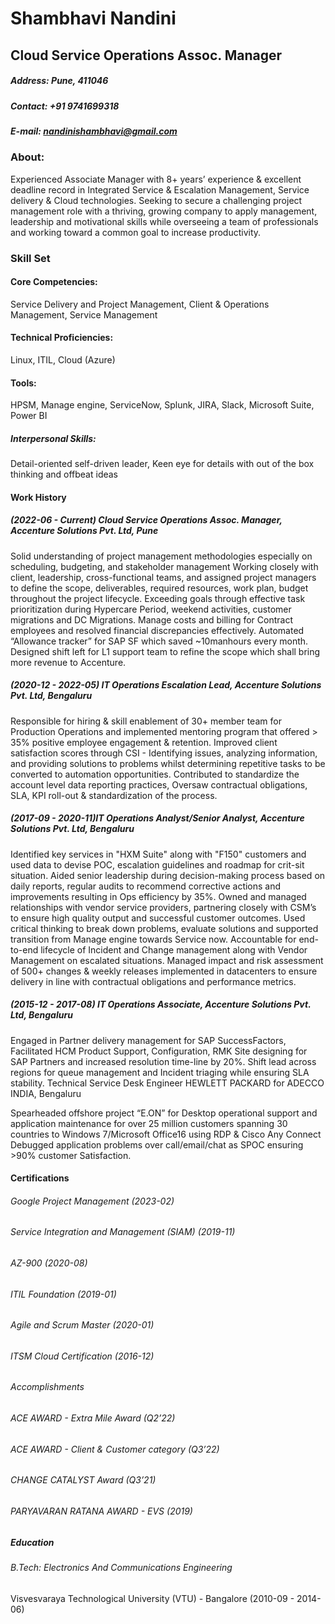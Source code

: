 # Shambhavi Nandini
## Cloud Service Operations Assoc. Manager
##### Address: Pune, 411046
##### Contact: +91 9741699318
##### E-mail: nandinishambhavi@gmail.com
### About:
Experienced Associate Manager with 8+ years’ experience & excellent deadline record in Integrated Service & Escalation Management, Service delivery & Cloud technologies. Seeking to secure a challenging project management role with a thriving, growing company to apply management, leadership and motivational skills while overseeing a team of professionals and working toward a common goal to increase productivity.

### Skill Set
#### Core Competencies:
Service Delivery and Project Management, Client & Operations Management, Service Management
#### Technical Proficiencies: 
Linux, ITIL, Cloud (Azure)
#### Tools: 
HPSM, Manage engine, ServiceNow, Splunk, JIRA, Slack, Microsoft Suite, Power BI
##### Interpersonal Skills: 
Detail-oriented self-driven leader, Keen eye for details with out of the box thinking and offbeat ideas

#### Work History

##### (2022-06 - Current) Cloud Service Operations Assoc. Manager, Accenture Solutions Pvt. Ltd, Pune


Solid understanding of project management methodologies especially on scheduling, budgeting, and stakeholder management
Working closely with client, leadership, cross-functional teams, and assigned project managers to define the scope, deliverables, required resources, work plan, budget throughout the project lifecycle.
Exceeding goals through effective task prioritization during Hypercare Period, weekend activities, customer migrations and DC Migrations.
Manage costs and billing for Contract employees and resolved financial discrepancies effectively.
Automated “Allowance tracker” for SAP SF which saved ~10manhours every month.
Designed shift left for L1 support team to refine the scope which shall bring more revenue to Accenture.

##### (2020-12 - 2022-05) IT Operations Escalation Lead, Accenture Solutions Pvt. Ltd, Bengaluru


Responsible for hiring & skill enablement of 30+ member team for Production Operations and implemented mentoring program that offered > 35% positive employee engagement & retention.
Improved client satisfaction scores through CSI - Identifying issues, analyzing information, and providing solutions to problems whilst determining repetitive tasks to be converted to automation opportunities.
Contributed to standardize the account level data reporting practices, Oversaw contractual obligations, SLA, KPI roll-out & standardization of the process.
##### (2017-09 - 2020-11)IT Operations Analyst/Senior Analyst, Accenture Solutions Pvt. Ltd, Bengaluru


Identified key services in "HXM Suite" along with "F150" customers and used data to devise POC, escalation guidelines and roadmap for crit-sit situation.
Aided senior leadership during decision-making process based on daily reports, regular audits to recommend corrective actions and improvements resulting in Ops efficiency by 35%.
Owned and managed relationships with vendor service providers, partnering closely with CSM’s to ensure high quality output and successful customer outcomes.
Used critical thinking to break down problems, evaluate solutions and supported transition from Manage engine towards Service now.
Accountable for end-to-end lifecycle of Incident and Change management along with Vendor Management on escalated situations.
Managed impact and risk assessment of 500+ changes & weekly releases implemented in datacenters to ensure delivery in line with contractual obligations and performance metrics.
##### (2015-12 - 2017-08) IT Operations Associate, Accenture Solutions Pvt. Ltd, Bengaluru


Engaged in Partner delivery management for SAP SuccessFactors, Facilitated HCM Product Support, Configuration, RMK Site designing for SAP Partners and increased resolution time-line by 20%.
Shift lead across regions for queue management and Incident triaging while ensuring SLA stability.
Technical Service Desk Engineer
HEWLETT PACKARD for ADECCO INDIA, Bengaluru

Spearheaded offshore project “E.ON” for Desktop operational support and application maintenance for over 25 million customers spanning 30 countries to Windows 7/Microsoft Office16 using RDP & Cisco Any Connect
Debugged application problems over call/email/chat as SPOC ensuring >90% customer Satisfaction.
#### Certifications
###### Google Project Management (2023-02)
###### Service Integration and Management (SIAM) (2019-11)
###### AZ-900 (2020-08)
###### ITIL Foundation (2019-01)
###### Agile and Scrum Master (2020-01)
###### ITSM Cloud Certification (2016-12)
###### Accomplishments
###### ACE AWARD - Extra Mile Award (Q2’22)
###### ACE AWARD - Client & Customer category (Q3’22)
###### CHANGE CATALYST Award (Q3’21)
###### PARYAVARAN RATANA AWARD - EVS (2019)
##### Education
###### B.Tech: Electronics And Communications Engineering
Visvesvaraya Technological University (VTU) - Bangalore (2010-09 - 2014-06)
